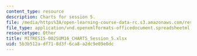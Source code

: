 ```yaml
---
content_type: resource
description: Charts for session 5.
file: /media/https%3A/open-learning-course-data-rc.s3.amazonaws.com/res-15-002-mission-metrics-finance-training-for-federal-credit-program-professionals-summer-2016/5b3b512adf718d3f6ca8a2dc9e09e0dc_MITRES15-002SUM16_CHARTS_Session_5.xlsx
file_type: application/vnd.openxmlformats-officedocument.spreadsheetml.sheet
resourcetype: Other
title: MITRES15-002SUM16_CHARTS_Session_5.xlsx
uid: 5b3b512a-df71-8d3f-6ca8-a2dc9e09e0dc
---
```

